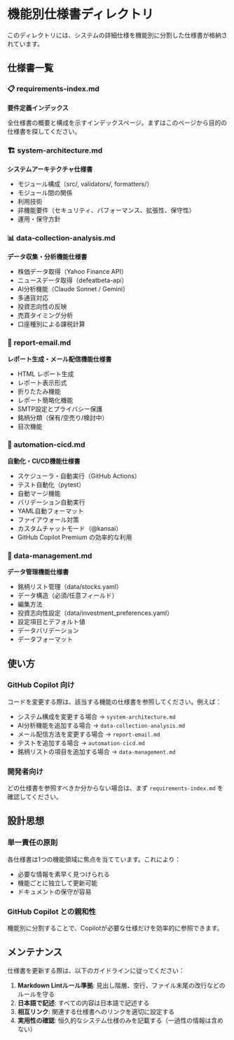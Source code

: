 # 機能別仕様書ディレクトリ

このディレクトリには、システムの詳細仕様を機能別に分割した仕様書が格納されています。

## 仕様書一覧

### 📋 requirements-index.md

**要件定義インデックス**

全仕様書の概要と構成を示すインデックスページ。まずはこのページから目的の仕様書を探してください。

### 🏗️ system-architecture.md

**システムアーキテクチャ仕様書**

- モジュール構成（src/, validators/, formatters/）
- モジュール間の関係
- 利用技術
- 非機能要件（セキュリティ、パフォーマンス、拡張性、保守性）
- 運用・保守方針

### 📊 data-collection-analysis.md

**データ収集・分析機能仕様書**

- 株価データ取得（Yahoo Finance API）
- ニュースデータ取得（defeatbeta-api）
- AI分析機能（Claude Sonnet / Gemini）
- 多通貨対応
- 投資志向性の反映
- 売買タイミング分析
- 口座種別による課税計算

### 📧 report-email.md

**レポート生成・メール配信機能仕様書**

- HTML レポート生成
- レポート表示形式
- 折りたたみ機能
- レポート簡略化機能
- SMTP設定とプライバシー保護
- 銘柄分類（保有/空売り/検討中）
- 目次機能

### 🤖 automation-cicd.md

**自動化・CI/CD機能仕様書**

- スケジューラ・自動実行（GitHub Actions）
- テスト自動化（pytest）
- 自動マージ機能
- バリデーション自動実行
- YAML自動フォーマット
- ファイアウォール対策
- カスタムチャットモード（@kansai）
- GitHub Copilot Premium の効率的な利用

### 💾 data-management.md

**データ管理機能仕様書**

- 銘柄リスト管理（data/stocks.yaml）
- データ構造（必須/任意フィールド）
- 編集方法
- 投資志向性設定（data/investment_preferences.yaml）
- 設定項目とデフォルト値
- データバリデーション
- データフォーマット

## 使い方

### GitHub Copilot 向け

コードを変更する際は、該当する機能の仕様書を参照してください。例えば：

- システム構成を変更する場合 → `system-architecture.md`
- AI分析機能を追加する場合 → `data-collection-analysis.md`
- メール配信方法を変更する場合 → `report-email.md`
- テストを追加する場合 → `automation-cicd.md`
- 銘柄リストの項目を追加する場合 → `data-management.md`

### 開発者向け

どの仕様書を参照すべきか分からない場合は、まず `requirements-index.md` を確認してください。

## 設計思想

### 単一責任の原則

各仕様書は1つの機能領域に焦点を当てています。これにより：

- 必要な情報を素早く見つけられる
- 機能ごとに独立して更新可能
- ドキュメントの保守が容易

### GitHub Copilot との親和性

機能別に分割することで、Copilotが必要な仕様だけを効率的に参照できます。

## メンテナンス

仕様書を更新する際は、以下のガイドラインに従ってください：

1. **Markdown Lintルール準拠**: 見出し階層、空行、ファイル末尾の改行などのルールを守る
2. **日本語で記述**: すべての内容は日本語で記述する
3. **相互リンク**: 関連する仕様書へのリンクを適切に設定する
4. **実用性の確認**: 恒久的なシステム仕様のみを記載する（一過性の情報は含めない）
